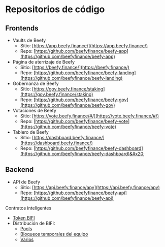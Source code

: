 # Repositorios de código

## Frontends

* Vaults de Beefy
  * Sitio: [https://app.beefy.finance/](https://app.beefy.finance/)
  * Repo: [https://github.com/beefyfinance/beefy-app](https://github.com/beefyfinance/beefy-app)
* Página de aterrizaje de Beefy
  * Sitio: [https://beefy.finance/](https://beefy.finance/)
  * Repo: [https://github.com/beefyfinance/beefy-landing](https://github.com/beefyfinance/beefy-landing)
* Gobernanza de Beefy
  * Sitio: [https://gov.beefy.finance/staking](https://gov.beefy.finance/staking)
  * Repo: [https://github.com/beefyfinance/beefy-gov](https://github.com/beefyfinance/beefy-gov)
* Votaciones de Beefy
  * Sitio: [https://vote.beefy.finance/#/](https://vote.beefy.finance/#/)
  * Repo: [https://github.com/beefyfinance/beefy-vote](https://github.com/beefyfinance/beefy-vote)
* Tablero de Beefy
  * Sitio: [https://dashboard.beefy.finance/](https://dashboard.beefy.finance/)
  * Repo: [https://github.com/beefyfinance/beefy-dashboard](https://github.com/beefyfinance/beefy-dashboard)&#x20;

## Backend

* API de Beefy
  * Sitio: [https://api.beefy.finance/apy](https://api.beefy.finance/apy)
  * Repo: [https://github.com/beefyfinance/beefy-api](https://github.com/beefyfinance/beefy-api)

Contratos inteligentes

* [Token BIFI](https://github.com/beefyfinance/beefy-protocol/tree/master/token)
* Distribución de BIFI:
  * [Pools](https://github.com/beefyfinance/beefy-protocol/tree/master/pools)
  * [Bloqueos temporales del equipo](https://github.com/beefyfinance/beefy-protocol/tree/master/timelocks)
  * [Varios](https://github.com/beefyfinance/beefy-protocol/tree/master/contracts)
